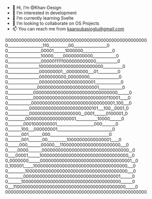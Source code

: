 - 👋 Hi, I’m @Khan-Design
- 👀 I’m interested in development
- 🌱 I’m currently learning Svelte
- 💞️ I’m looking to collaborate on OS Projects
- 📫 You can reach me from kaansubasioglu@gmail.com


0000000000000000000000000000000000000000000000000000                                                                                                                             
0__________________110__________00_________________0                                                                                                                             
0_________________00001______1000000_______________0                                                                                                                            
0_________________10000_____00000000000____________0                                                                                                                             
0_________________0000011111000000000000___________0                                                                                                                             
0________________100000000000000000000000__________0                                                                                                                             
0________________000000001__00000000___01__________0                                                                                                                             
0________________0000000000_00000000_______________0                                                                                                                             
0________________000000000000000000001_____________0                                                                                                                             
0_______________00000000000000000000001____________0                                                                                                                             
0_____________0000000000000000000000000000000______0                                                                                                                             
0_____________000000000000000000000000000110001____0                                                                                                                             
0____________0000000000000000000000000000001_100___0                                                                                                                             
0___________00000000000000000000000101___100__0001_0                                                                                                                             
0___________0000000000000000000__0001______0100001_0                                                                                                                             
0_________0000000000000000001___________10000______0                                                                                                                             
0________0001000000001___________________000_______0                                                                                                                             
0_______100___000000001____________________________0                                                                                                                             
0_______001_______000______________________________0                                                                                                                             
0_______001_______00__________10000000000000001____0                                                                                                                             
0______000_______00000___11000000000000000000000___0                                                                                                                             
0_____0000_______00000000000000000000000000000000__0                                                                                                                             
0____00001______100000000000000000000000000000000__0                                                                                                                             
0_0000000______0000000000000000000000000000000001__0                                                                                                                             
0_100001_____10000000000000000000000000000000000___0                                                                                                                             
0_________10000000000000000000000000000000000000___0                                                                                                                             
0________000000000000000000000000000000000001______0                                                                                                                             
0_______1000000000000000000000000000000000000______0                                                                                                                             
0___110000000000000000000000000000000000000000_____0                                                                                                                             
0000000000000000000000000000000000000000000000000000
